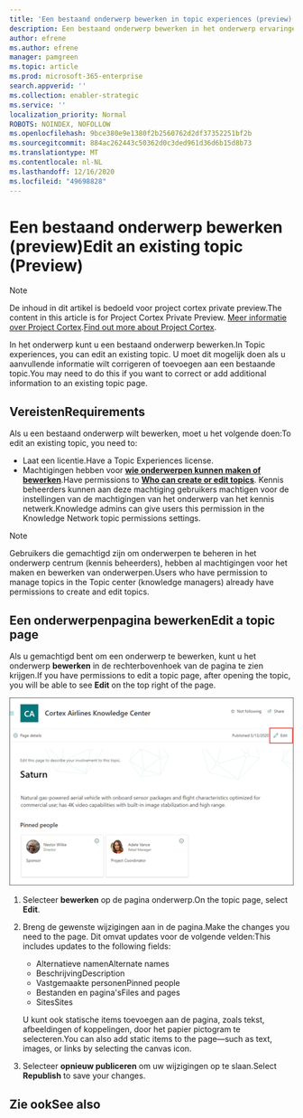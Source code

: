```yaml
---
title: 'Een bestaand onderwerp bewerken in topic experiences (preview) '
description: Een bestaand onderwerp bewerken in het onderwerp ervaringen.
author: efrene
ms.author: efrene
manager: pamgreen
ms.topic: article
ms.prod: microsoft-365-enterprise
search.appverid: ''
ms.collection: enabler-strategic
ms.service: ''
localization_priority: Normal
ROBOTS: NOINDEX, NOFOLLOW
ms.openlocfilehash: 9bce380e9e1380f2b2560762d2df37352251bf2b
ms.sourcegitcommit: 884ac262443c50362d0c3ded961d36d6b15d8b73
ms.translationtype: MT
ms.contentlocale: nl-NL
ms.lasthandoff: 12/16/2020
ms.locfileid: "49698828"
---
```

# <a name="edit-an-existing-topic-preview"></a><span data-ttu-id="4919c-103">Een bestaand onderwerp bewerken (preview)</span><span class="sxs-lookup"><span data-stu-id="4919c-103">Edit an existing topic (Preview)</span></span>

> [!Note] 
> <span data-ttu-id="4919c-104">De inhoud in dit artikel is bedoeld voor project cortex private preview.</span><span class="sxs-lookup"><span data-stu-id="4919c-104">The content in this article is for Project Cortex Private Preview.</span></span> <span data-ttu-id="4919c-105">[Meer informatie over Project Cortex](https://aka.ms/projectcortex).</span><span class="sxs-lookup"><span data-stu-id="4919c-105">[Find out more about Project Cortex](https://aka.ms/projectcortex).</span></span>

<span data-ttu-id="4919c-106">In het onderwerp kunt u een bestaand onderwerp bewerken.</span><span class="sxs-lookup"><span data-stu-id="4919c-106">In Topic experiences, you can edit an existing topic.</span></span> <span data-ttu-id="4919c-107">U moet dit mogelijk doen als u aanvullende informatie wilt corrigeren of toevoegen aan een bestaande topic.</span><span class="sxs-lookup"><span data-stu-id="4919c-107">You may need to do this if you want to correct or add additional information to an existing topic page.</span></span> 

## <a name="requirements"></a><span data-ttu-id="4919c-108">Vereisten</span><span class="sxs-lookup"><span data-stu-id="4919c-108">Requirements</span></span>

<span data-ttu-id="4919c-109">Als u een bestaand onderwerp wilt bewerken, moet u het volgende doen:</span><span class="sxs-lookup"><span data-stu-id="4919c-109">To edit an existing topic, you need to:</span></span>
- <span data-ttu-id="4919c-110">Laat een licentie.</span><span class="sxs-lookup"><span data-stu-id="4919c-110">Have a Topic Experiences license.</span></span>
- <span data-ttu-id="4919c-111">Machtigingen hebben voor [**wie onderwerpen kunnen maken of bewerken**](https://docs.microsoft.com/microsoft-365/knowledge/topic-experiences-user-permissions).</span><span class="sxs-lookup"><span data-stu-id="4919c-111">Have permissions to [**Who can create or edit topics**](https://docs.microsoft.com/microsoft-365/knowledge/topic-experiences-user-permissions).</span></span> <span data-ttu-id="4919c-112">Kennis beheerders kunnen aan deze machtiging gebruikers machtigen voor de instellingen van de machtigingen van het onderwerp van het kennis netwerk.</span><span class="sxs-lookup"><span data-stu-id="4919c-112">Knowledge admins can give users this permission in the Knowledge Network topic permissions settings.</span></span> 

> [!Note] 
> <span data-ttu-id="4919c-113">Gebruikers die gemachtigd zijn om onderwerpen te beheren in het onderwerp centrum (kennis beheerders), hebben al machtigingen voor het maken en bewerken van onderwerpen.</span><span class="sxs-lookup"><span data-stu-id="4919c-113">Users who have permission to manage topics in the Topic center (knowledge managers) already have permissions to create and edit topics.</span></span>

## <a name="edit-a-topic-page"></a><span data-ttu-id="4919c-114">Een onderwerpenpagina bewerken</span><span class="sxs-lookup"><span data-stu-id="4919c-114">Edit a topic page</span></span>

<span data-ttu-id="4919c-115">Als u gemachtigd bent om een onderwerp te bewerken, kunt u het onderwerp **bewerken** in de rechterbovenhoek van de pagina te zien krijgen.</span><span class="sxs-lookup"><span data-stu-id="4919c-115">If you have permissions to edit a topic page, after opening the topic, you will be able to see **Edit** on the top right of the page.</span></span>

   ![Besturingselement bewerken](../media/knowledge-management/topic-page-edit.png) </br> 

1. <span data-ttu-id="4919c-117">Selecteer **bewerken** op de pagina onderwerp.</span><span class="sxs-lookup"><span data-stu-id="4919c-117">On the topic page, select **Edit**.</span></span>

2. <span data-ttu-id="4919c-118">Breng de gewenste wijzigingen aan in de pagina.</span><span class="sxs-lookup"><span data-stu-id="4919c-118">Make the changes you need to the page.</span></span> <span data-ttu-id="4919c-119">Dit omvat updates voor de volgende velden:</span><span class="sxs-lookup"><span data-stu-id="4919c-119">This includes updates to the following fields:</span></span>

    -  <span data-ttu-id="4919c-120">Alternatieve namen</span><span class="sxs-lookup"><span data-stu-id="4919c-120">Alternate names</span></span>
    -  <span data-ttu-id="4919c-121">Beschrijving</span><span class="sxs-lookup"><span data-stu-id="4919c-121">Description</span></span>
    -  <span data-ttu-id="4919c-122">Vastgemaakte personen</span><span class="sxs-lookup"><span data-stu-id="4919c-122">Pinned people</span></span>
    -  <span data-ttu-id="4919c-123">Bestanden en pagina's</span><span class="sxs-lookup"><span data-stu-id="4919c-123">Files and pages</span></span>
    -  <span data-ttu-id="4919c-124">Sites</span><span class="sxs-lookup"><span data-stu-id="4919c-124">Sites</span></span>

    <span data-ttu-id="4919c-125">U kunt ook statische items toevoegen aan de pagina, zoals tekst, afbeeldingen of koppelingen, door het papier pictogram te selecteren.</span><span class="sxs-lookup"><span data-stu-id="4919c-125">You can also add static items to the page—such as text, images, or links by selecting the canvas icon.</span></span>

3. <span data-ttu-id="4919c-126">Selecteer **opnieuw publiceren** om uw wijzigingen op te slaan.</span><span class="sxs-lookup"><span data-stu-id="4919c-126">Select **Republish** to save your changes.</span></span>


## <a name="see-also"></a><span data-ttu-id="4919c-127">Zie ook</span><span class="sxs-lookup"><span data-stu-id="4919c-127">See also</span></span>



  






